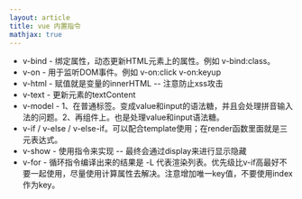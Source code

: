 ```yaml
---
layout: article
title: vue 内置指令
mathjax: true
---
```





- v-bind - 绑定属性，动态更新HTML元素上的属性。例如 v-bind:class。
- v-on - 用于监听DOM事件。例如 v-on:click v-on:keyup
- v-html - 赋值就是变量的innerHTML -- 注意防止xss攻击
- v-text - 更新元素的textContent
- v-model - 1、在普通标签。变成value和input的语法糖，并且会处理拼音输入法的问题。2、再组件上。也是处理value和input语法糖。
- v-if / v-else / v-else-if。可以配合template使用；在render函数里面就是三元表达式。
- v-show - 使用指令来实现 -- 最终会通过display来进行显示隐藏
- v-for - 循环指令编译出来的结果是 -L 代表渲染列表。优先级比v-if高最好不要一起使用，尽量使用计算属性去解决。注意增加唯一key值，不要使用index作为key。
